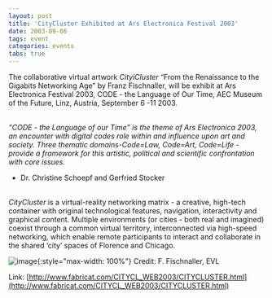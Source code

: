 ```yaml
---
layout: post
title: 'CityCluster Exhibited at Ars Electronica Festival 2003'
date: 2003-09-06
tags: event
categories: events
tabs: true
---
```


The collaborative virtual artwork <em>CityiCluster</em> &ldquo;From the Renaissance to the Gigabits Networking Age&rdquo; by Franz Fischnaller, will be exhibit at Ars Electronica Festival 2003, CODE - the Language of Our Time, AEC Museum of the Future, Linz, Austria, September 6 -11 2003.<br><br>

<em>&ldquo;CODE - the Language of our Time&rdquo; is the theme of Ars Electronica 2003, an encounter with digital codes role within and influence upon art and society. Three thematic domains-Code=Law, Code=Art, Code=Life - provide 
a framework for this artistic, political and scientific confrontation with core issues.</em><br>
- Dr. Christine Schoepf and Gerfried Stocker<br><br>

<em>CityCluster</em> is a virtual-reality networking matrix - a creative, high-tech container with original technological features, navigation, interactivity and graphical content. Multiple environments (or cities - both real and imagined) coexist through a common virtual territory, interconnected via high-speed networking, which enable remote participants to interact and collaborate in the shared &lsquo;city&rsquo; spaces of Florence and Chicago.

![image](https://www.evl.uic.edu/output/originals/city.jpg-srcw.jpg){:style="max-width: 100%"}
Credit: F. Fischnaller, EVL


Link: [http://www.fabricat.com/CITYCL_WEB2003/CITYCLUSTER.html](http://www.fabricat.com/CITYCL_WEB2003/CITYCLUSTER.html)
